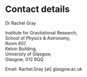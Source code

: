# Contact details

Dr Rachel Gray

Institute for Gravitational Research, \
School of Physics & Astronomy, \
Room 607, \
Kelvin Building, \
University of Glasgow, \
Glasgow, G12 8QQ

Email: Rachel.Gray [at] glasgow.ac.uk
